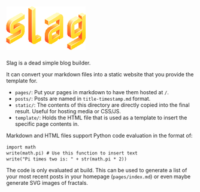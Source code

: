 # ![slag](https://github.com/TheAzalea/slag/blob/main/logo.png)

Slag is a dead simple blog builder.

It can convert your markdown files into a static website that you provide the
template for.

- `pages/`: Put your pages in markdown to have them hosted at `/`.
- `posts/`: Posts are named in `title-timestamp.md` format.
- `static/`: The contents of this directory are directly copied into the final
result. Useful for hosting media or CSS/JS.
- `template/`: Holds the HTML file that is used as a template to insert the
specific page contents in.

Markdown and HTML files support Python code evaluation in the format of:

```python-eval
import math
write(math.pi) # Use this function to insert text
write("Pi times two is: " + str(math.pi * 2))
```

The code is only evaluated at build. This can be used to generate a list of
your most recent posts in your homepage (`pages/index.md`) or even maybe
generate SVG images of fractals.

